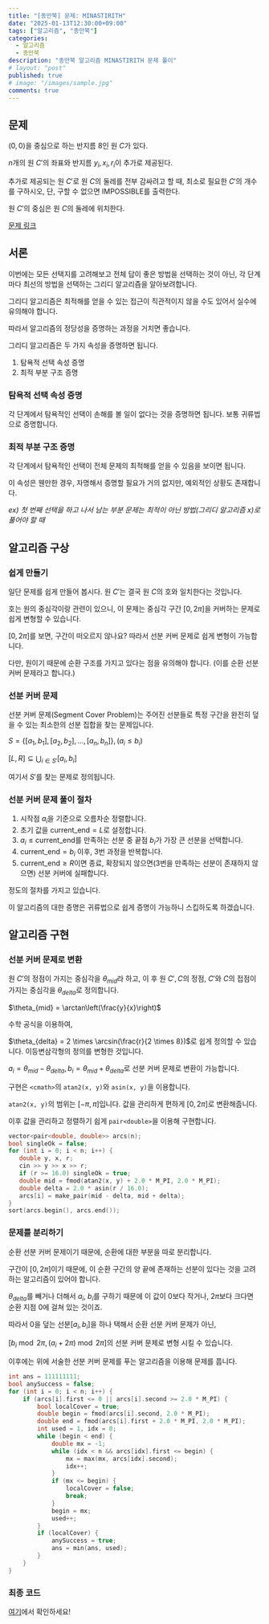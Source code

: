 ```yaml
---
title: "[종만북] 문제: MINASTIRITH"
date: "2025-01-13T12:30:00+09:00"
tags: ["알고리즘", "종만북"]
categories:
  - 알고리즘
  - 종만북
description: "종만북 알고리즘 MINASTIRITH 문제 풀이"
# layout: "post"
published: true
# image: "/images/sample.jpg"
comments: true
---
```


## 문제
$(0,0)$을 중심으로 하는 반지름 $8$인 원 $C$가 있다.

$n$개의 원 $C'$의 좌표와 반지름 $y_i, x_i, r_i$이 추가로 제공된다.

추가로 제공되는 원 $C'$로 원 $C$의 둘레를 전부 감싸려고 할 때, 최소로 필요한 $C'$의 개수를 구하시오, 단, 구할 수 없으면 IMPOSSIBLE를 출력한다.

원 $C'$의 중심은 원 $C$의 둘레에 위치한다.

[문제 링크](https://algospot.com/judge/problem/read/MINASTIRITH)

## 서론
이번에는 모든 선택지를 고려해보고 전체 답이 좋은 방법을 선택하는 것이 아닌, 각 단계마다 최선의 방법을 선택하는 그리디 알고리즘을 알아보려합니다.

그리디 알고리즘은 최적해를 얻을 수 있는 접근이 직관적이지 않을 수도 있어서 실수에 유의해야 합니다. 

따라서 알고리즘의 정당성을 증명하는 과정을 거치면 좋습니다.

그리디 알고리즘은 두 가지 속성을 증명하면 됩니다.
1. 탐욕적 선택 속성 증명
2. 최적 부분 구조 증명
   
### 탐욕적 선택 속성 증명
각 단계에서 탐욕적인 선택이 손해를 볼 일이 없다는 것을 증명하면 됩니다. 보통 귀류법으로 증명합니다.

### 최적 부분 구조 증명
각 단계에서 탐욕적인 선택이 전체 문제의 최적해를 얻을 수 있음을 보이면 됩니다.

이 속성은 웬만한 경우, 자명해서 증명할 필요가 거의 없지만, 예외적인 상황도 존재합니다.

*ex) 첫 번째 선택을 하고 나서 남는 부분 문제는 최적이 아닌 방법(그리디 알고리즘 x)로 풀어야 할 때*

## 알고리즘 구상
### 쉽게 만들기
일단 문제를 쉽게 만들어 봅시다. 원 $C'$는 결국 원 $C$의 호와 일치한다는 것입니다.

호는 원의 중심각이랑 관련이 있으니, 이 문제는 중심각 구간 $[0, 2\pi]$을 커버하는 문제로 쉽게 변형할 수 있습니다.

$[0, 2\pi]$를 보면, 구간이 떠오르지 않나요? 따라서 선분 커버 문제로 쉽게 변형이 가능합니다.

다만, 원이기 때문에 순환 구조를 가지고 있다는 점을 유의해야 합니다. (이를 순환 선분 커버 문제라고 합니다.)

### 선분 커버 문제
선분 커버 문제(Segment Cover Problem)는 주어진 선분들로 특정 구간을 완전히 덮을 수 있는 최소한의 선분 집합을 찾는 문제입니다.

$S = \{ [a_1, b_1], [a_2, b_2], \dots, [a_n, b_n] \}, (a_i \leq b_i)$

$[L, R] \subseteq \bigcup_{i \in S'} [a_i, b_i]$

여기서 $S'$를 찾는 문제로 정의됩니다. 

### 선분 커버 문제 풀이 절차
1. 시작점 $a_i$을 기준으로 오름차순 정렬합니다.
2. 초기 값을 $\text{current\_end} = L$로 설정합니다.
3. $a_i \leq \text{current\_end}$를 만족하는 선분 중 끝점 $b_i$가 가장 큰 선분을 선택합니다.
4. $\text{current\_end} = b_i$ 이후, 3번 과정을 반복합니다.
5. $\text{current\_end} ≥ R$이면 종료, 확장되지 않으면(3번을 만족하는 선분이 존재하지 않으면) 선분 커버에 실패합니다.

정도의 절차를 가지고 있습니다.

이 알고리즘의 대한 증명은 귀류법으로 쉽게 증명이 가능하니 스킵하도록 하겠습니다.

## 알고리즘 구현
### 선분 커버 문제로 변환
원 $C'$의 정점이 가지는 중심각을 $\theta_{mid}$라 하고, 이 후 원 $C', C$의 정점, $C'$와 $C$의 접점이 가지는 중심각을 $\theta_{delta}$로 정의합니다.

$\theta_{mid} = \arctan\left(\frac{y}{x}\right)$

수학 공식을 이용하여, 

$\theta_{delta} = 2 \times \arcsin(\frac{r}{2 \times 8})$로 쉽게 정의할 수 있습니다. 이등변삼각형의 정의를 변형한 것입니다.

$a_i = \theta_{mid} - \theta_{delta}, b_i = \theta_{mid} + \theta_{delta}$로 선분 커버 문제로 변환이 가능합니다.

구현은 ```<cmath>```의 ```atan2(x, y)```와 ```asin(x, y)```을 이용합니다.

```atan2(x, y)```의 범위는 $[-\pi, \pi]$입니다. 값을 관리하게 편하게 $[0, 2\pi]$로 변환해줍니다.

이후 값을 관리하고 정렬하기 쉽게 ```pair<double>```을 이용해 구현합니다.

```c++
vector<pair<double, double>> arcs(n);
bool singleOk = false;
for (int i = 0; i < n; i++) {
   double y, x, r;
   cin >> y >> x >> r;
   if (r >= 16.0) singleOk = true;
   double mid = fmod(atan2(x, y) + 2.0 * M_PI, 2.0 * M_PI);
   double delta = 2.0 * asin(r / 16.0);
   arcs[i] = make_pair(mid - delta, mid + delta);
}
sort(arcs.begin(), arcs.end());
```

### 문제를 분리하기
순환 선분 커버 문제이기 때문에, 순환에 대한 부분을 따로 분리합니다.

구간이 $[0, 2\pi]$이기 때문에, 이 순환 구간의 양 끝에 존재하는 선분이 있다는 것을 고려하는 알고리즘이 있어야 합니다.

$\theta_{delta}$를 빼거나 더해서 $a_i$, $b_i$를 구하기 때문에 이 값이 $0$보다 작거나, $2 \pi$보다 크다면 순환 지점 0에 걸쳐 있는 것이죠.

따라서 0을 덮는 선분$[a_i, b_i]$을 하나 택해서 순환 선분 커버 문제가 아닌,

$[b_i \bmod 2\pi, (a_i + 2\pi) \bmod 2\pi]$의 선분 커버 문제로 변형 시킬 수 있습니다.

이후에는 위에 서술한 선분 커버 문제를 푸는 알고리즘을 이용해 문제를 풉니다.

```c++
int ans = 111111111;
bool anySuccess = false;
for (int i = 0; i < n; i++) {
    if (arcs[i].first <= 0 || arcs[i].second >= 2.0 * M_PI) {
        bool localCover = true;
        double begin = fmod(arcs[i].second, 2.0 * M_PI);
        double end = fmod(arcs[i].first + 2.0 * M_PI, 2.0 * M_PI);
        int used = 1, idx = 0;
        while (begin < end) {
            double mx = -1;
            while (idx < n && arcs[idx].first <= begin) {
                mx = max(mx, arcs[idx].second);
                idx++;
            }
            if (mx <= begin) {
                localCover = false;
                break;
            }
            begin = mx;
            used++;
        }
        if (localCover) {
            anySuccess = true;
            ans = min(ans, used);
        }
    }
}
```

### 최종 코드
[여기](https://github.com/sossos5989/algorithm/blob/main/algospot/minastirith.cc)에서 확인하세요!

